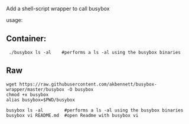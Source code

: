 Add a shell-script wrapper to call busybox

usage: 
## Container:

```
 ./busybox ls -al    #performs a ls -al using the busybox binaries
```

## Raw

```
wget https://raw.githubusercontent.com/akbennett/busybox-wrapper/master/busybox -O busybox
chmod +x busybox
alias busybox=$PWD/busybox

busybox ls -al        #performs a ls -al using the busybox binaries
busybox vi README.md  #open Readme with busybox vi
```
